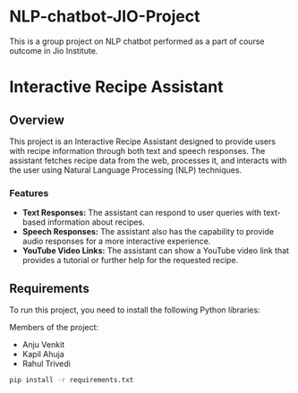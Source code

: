 # NLP-chatbot-JIO-Project
This is a group project on NLP chatbot performed as a part of course outcome in Jio Institute.

# Interactive Recipe Assistant

## Overview
This project is an Interactive Recipe Assistant designed to provide users with recipe information through both text and speech responses. The assistant fetches recipe data from the web, processes it, and interacts with the user using Natural Language Processing (NLP) techniques.

### Features
- **Text Responses:** The assistant can respond to user queries with text-based information about recipes.
- **Speech Responses:** The assistant also has the capability to provide audio responses for a more interactive experience.
- **YouTube Video Links:** The assistant can show a YouTube video link that provides a tutorial or further help for the requested recipe.

## Requirements
To run this project, you need to install the following Python libraries:

Members of the project:
- Anju Venkit
- Kapil Ahuja
- Rahul Trivedi

```bash
pip install -r requirements.txt


